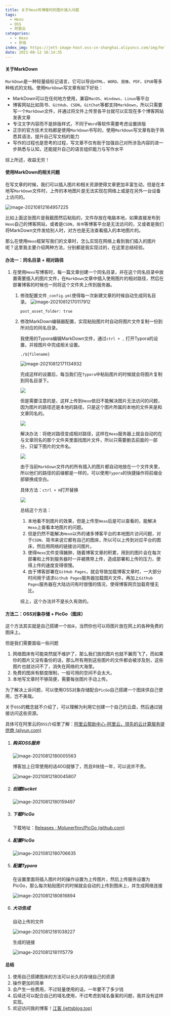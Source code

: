 ```yaml
---
title: 关于Hexo写博客时的图片插入问题
tags:
  - Hexo
  - OSS
  - 阿里云
categories:
  - - Hexo
  - - 所有
index_img: https://jett-image-host.oss-cn-shanghai.aliyuncs.com/img/helloworld.png
date: 2021-08-12 16:14:35
---
```


#### 关于MarkDown

`MarkDown`是一种轻量级标记语言，它可以导出`HTML`、`WORD`、`图像`、`PDF`、`EPUB`等多种格式的文档。使用`MarkDown`写文章有如下好处：

- MarkDown可以在任何地方使用，兼容`MacOS`、`Windows`、`Linux`等平台
- 博客网站比如简书、`GitHub`、`CSDN`，`GitChat`等都支持`MarkDown`，所以只需要写一个`MarkDown`文件，并通过将文件上传至各平台就可以实现在多个博客网站发表文章
- 专注文字内容而不是排版样式，不同于`Word`等软件需要考虑设置排版
- 正宗的官方技术文档都是使用`MarkDown`书写的，使用`MarkDown`写文章有助于熟悉其语法，提升自己写文档的能力
- 写作的过程也是思考的过程，写文章不仅有助于加强自己对所涉及内容的进一步熟悉与认知，还能提升自己的语言组织能力与写作水平

综上所述，收益无穷！

#### 使用MarkDown的相关问题

在写文章的时候，我们可以插入图片和相关资源使得文章更加丰富生动，但是在本地写`MarkDown`文件时，上传的本地图片是无法实现在网络上或是在另外一台设备上访问的。

![image-20210812164957225](https://jett-image-host.oss-cn-shanghai.aliyuncs.com/img/image-20210812164957225.png)

比如上面这张图片是我截图然后粘贴的，文件存放在电脑本地，如果直接发布到`Hexo`自己的博客网站，或者是`CSDN`，`简书`等博客平台是无法访问的，又或者是我们将MarkDown文件发给别人时，对方也是无法查看插入的本地图片的。

那么在使用`Hexo`框架写我们的文章时，怎么实现在网络上看到我们插入的图片呢？这里我主要介绍两种方法，分别都是我实现过的，在这里总结经验。

#### 办法一：同名目录 + 相对路径

1. 在使用`Hexo`写博客时，每一篇文章创建一个同名目录，并在这个同名目录中放置需要插入的图片文件，在`MarkDown`文章中插入使用图片的相对路径，然后在部署博客的时候也一同将这个文件夹上传到服务器。

   1. 修改配置文件`_config.yml`使得每一次新建文章的时候自动生成同名目录。
      ![image-20210812170117912](https://jett-image-host.oss-cn-shanghai.aliyuncs.com/img/image-20210812170117912.png)

      ```
      post_asset_folder: true
      ```

   2. 修改MarkDown编辑器配置，实现粘贴图片时自动将图片文件复制一份到所对应的同名目录。

      我使用的Typora编辑MarkDown文件，通过`ctrl + ,` 打开Typora的设置，并按图片中完成相关设置。

      ```
      ./${filename}
      ```

      ![image-20210812171134932](https://jett-image-host.oss-cn-shanghai.aliyuncs.com/img/image-20210812171134932.png)

      完成这样的设置后，每当我们在`Typora`中粘贴图片的时候就会将图片复制到同名目录下。

      ![](https://jett-image-host.oss-cn-shanghai.aliyuncs.com/img/20210812171437.png)

      但是需要注意的是，这样上传到`Hexo`依旧不能解决图片无法访问的问题，因为图片的路径还是本地的路径，只是这个图片所属的本地的文件夹是和文章同名的。

      ![](https://jett-image-host.oss-cn-shanghai.aliyuncs.com/img/20210812171655.png)

      解决办法：将绝对路径变成相对路径，这样在`Hexo`服务器上就会自动的在与文章同名的那个文件夹里面找图片文件，所以只需要删去前面的一部分，只留下图片的文件名。

      ![](https://jett-image-host.oss-cn-shanghai.aliyuncs.com/img/20210812172606.png)

      由于当前`MarkDown`文件内的所有插入的图片都自动地放在一个文件夹里，所以他们的路径的前缀都是一样的，可以使用`Typora`的快捷操作将前缀全部替换成空白。

      具体方法：`ctrl + H`打开替换

      ![](https://jett-image-host.oss-cn-shanghai.aliyuncs.com/img/20210812172540.png)

      总结这个方法：

      1. 本地看不到图片的效果，但是上传至`Hexo`后是可以查看的，能解决`Hexo`上查看本地图片的问题。
      2. 但是仍然不能解决`Hexo`以外的诸多博客平台的本地图片访问问题，对于`CSDN`、简书来说它都有自己的图床，所以可以上传到对应平台的图床，然后用网络的链接访问图片。
      3. 使得`Hexo`文件变得臃肿，随着博客文章的积累，用到的图片会在每次部署和上传到服务器时一并被携带上传，造成部署和上传的压力，使得上传的速度变得很慢。
      4. 由于博客部署在`GitHub Pages`，就会导致加载博客文章时，一大部分时间用于请求`Github Pages`服务器加载图片文件，再加上`Github Pages`服务器在大陆访问有时很慢的情况，使得博客网页加载奇慢无比。

      综上，这个办法并不是长久有效的。

#### 方法二：OSS对象存储 + PicGo（图床）

这个方法其实就是自己搭建一个`图床`，当然你也可以将图片放在网上的各种免费的图床上。

但是我们需要面临一些问题

1. 网络图床有可能突然就不维护了，那么我们放的图片也就不翼而飞了，而如果你的图片又没有备份的话，那么所有用到这些图片的文件都会被涉及到，这些图片也就访问不了，消失在网络的大海里。
2. 免费的图床有额度限制，一般可用的空间不会太大。
3. 本地写文章时不够简便，需要每张图片手动上传。

为了解决上诉问题，可以使用OSS对象存储配合`PicGo`自己搭建一个图床供自己使用，岂不美哉。

关于`OSS`的概念就不介绍了，可以理解为利用它创建一个自己的云盘，然后通过链接访问这些资源。

具体可在阿里云的`OSS`介绍里了解：[阿里云帮助中心-阿里云，领先的云计算服务提供商 (aliyun.com)](https://help.aliyun.com/product/31815.html)

1. ##### 购买OSS服务

   ![image-20210812180005563](https://jett-image-host.oss-cn-shanghai.aliyuncs.com/img/image-20210812180005563.png)

   博客加上日常使用的话40G就够了，而且9块钱一年，可以说并不贵。

   ![image-20210812180045807](https://jett-image-host.oss-cn-shanghai.aliyuncs.com/img/image-20210812180045807.png)

2. ##### 创建Bucket

   ![image-20210812180159497](https://jett-image-host.oss-cn-shanghai.aliyuncs.com/img/image-20210812180159497.png)

3. ##### 下载PicGo

   下载地址：[Releases · Molunerfinn/PicGo (github.com)](https://github.com/Molunerfinn/PicGo/releases)

4. ##### 配置PicGo

   ![image-20210812180706635](https://jett-image-host.oss-cn-shanghai.aliyuncs.com/img/image-20210812180706635.png)

5. ##### 配置Typora

   在设置里面将插入图片时的操作设置为上传图片，然后上传服务设置为PicGo，那么每次粘贴图片的时候就会自动的上传到图床上，并生成网络连接

   ![image-20210812180816894](https://jett-image-host.oss-cn-shanghai.aliyuncs.com/img/image-20210812180816894.png)

6. ##### 大功告成

   自动上传的文件

   ![image-20210812181038227](https://jett-image-host.oss-cn-shanghai.aliyuncs.com/img/image-20210812181038227.png)

   生成的链接

   ![image-20210812181115779](https://jett-image-host.oss-cn-shanghai.aliyuncs.com/img/image-20210812181115779.png)

#### 总结

1. 使用自己搭建图床的方法可以长久的存储自己的资源
2. 操作更加的简单
3. 会产生一些费用，不过轻量使用的话，一年要不了多少钱
4. 后续还可以配合自己的域名使用，不过考虑到域名备案的问题，我并没有这样实现。
5. 欢迎访问我的博客！[江客 (jettsblog.top)](https://jettsblog.top/)